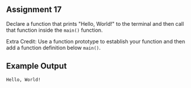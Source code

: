 ## Assignment 17
Declare a function that prints "Hello, World!" to the terminal and then call that function inside the `main()` function.

Extra Credit: Use a function prototype to establish your function and then add a function definition below `main()`.

## Example Output
```terminal_session                                        
Hello, World!
```
